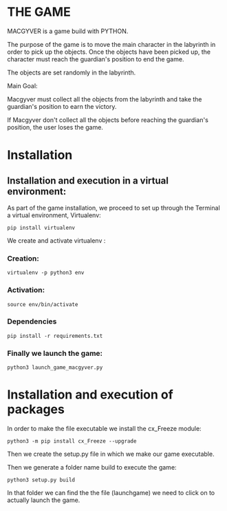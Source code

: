 
# THE GAME

MACGYVER is a game build with PYTHON.

The purpose of the game is to move the main character in the labyrinth in order to pick up the objects. Once the objects have been picked up, the character must reach the guardian's position to end the game.

The objects are set randomly in the labyrinth. 


Main Goal:

Macgyver must collect all the objects from the labyrinth and take the guardian's position to earn the victory.

If Macgyver don't collect all the objects before reaching the guardian's position, the user loses the game.


# Installation

  ## Installation and execution in a virtual environment:

As part of the game installation, we proceed to set up through the Terminal a virtual environment, Virtualenv:
```
pip install virtualenv
```
We create and activate virtualenv :

  ### Creation:

 ```
 virtualenv -p python3 env
 ```

  ### Activation:

 ```
 source env/bin/activate
 ```
 
 ### Dependencies
 
 ```
 pip install -r requirements.txt
 ```
 
 ### Finally we launch the game:

 ```
 python3 launch_game_macgyver.py
 ```

   # Installation and execution of packages

In order to make the file executable we install the cx_Freeze module:

 ```
 python3 -m pip install cx_Freeze --upgrade
 ```

Then we create the setup.py file in which we make our game executable.

Then we generate a folder name build to execute the game:

 ```
 python3 setup.py build
 ```

In that folder we can find the the file (launchgame) we need to click on to actually launch the game.




